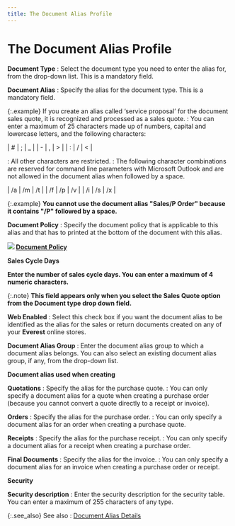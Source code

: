 ```yaml
---
title: The Document Alias Profile
---
```


# The Document Alias Profile


**Document Type**
: Select the document type you need to enter the alias  for, from the drop-down list. This is a mandatory field.


**Document Alias**
: Specify the alias for the document type. This is  a mandatory field.


{:.example}
If you create an alias called ‘service proposal’  for the document sales quote, it is recognized and processed as a sales  quote.
: You can enter a maximum of 25 characters made up  of numbers, capital and lowercase letters, and the following characters:


| # | ; | \_ |
| - | , | > |
| : | / | < |

: All other characters are restricted.
: The following character combinations are reserved  for command line parameters with Microsoft Outlook and are not allowed  in the document alias when followed by a space.


| /a | /m | /t |
| /f | /p | /v |
| /i | /s | /x |



{:.example}
**You cannot use the document alias "Sales/P  Order" because it contains "/P" followed by a space.**


**Document Policy**
: Specify the document policy that is applicable to  this alias and that has to printed at the bottom of the document with  this alias.


**![]({{site.bp_baseurl}}/img/lens.gif) [Document  Policy]({{site.bp_baseurl}}/doc-policies/document_policies_business_process_content.html)**


**Sales Cycle Days**


**Enter the number of sales cycle days.  You can enter a maximum of 4 numeric characters.**


{:.note}
**This field appears only when you select the  **Sales Quote** option from the **Document type** drop down field.**


**Web Enabled**
: Select this check box if you want the document alias  to be identified as the alias for the sales or return documents created  on any of your **Everest** online  stores.


**Document Alias Group**
: Enter the document alias group to which a document  alias belongs. You can also select an existing document alias group, if  any, from the drop-down list.


****Document 
 alias used when creating****


**Quotations**
: Specify the alias for the purchase quote.
: You can only specify a document alias for a quote  when creating a purchase order (because you cannot convert a quote directly  to a receipt or invoice).


**Orders**
: Specify the alias for the purchase order.
: You can only specify a document alias for an order  when creating a purchase quote.


**Receipts**
: Specify the alias for the purchase receipt.
: You can only specify a document alias for a receipt  when creating a purchase order.


**Final Documents**
: Specify the alias for the invoice.
: You can only specify a document alias for an invoice  when creating a purchase order or receipt.


****Security****


**Security description**
: Enter the security description for the security  table. You can enter a maximum of 255 characters of any type.


{:.see_also}
See also
: [Document  Alias Details]({{site.bp_baseurl}}/doc-aliases/info/the_doc_alias_profile_contents_businesss_process_in_everest_content.html)
